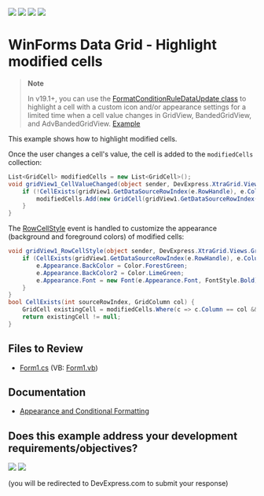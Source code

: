 <!-- default badges list -->
![](https://img.shields.io/endpoint?url=https://codecentral.devexpress.com/api/v1/VersionRange/128629243/24.2.1%2B)
[![](https://img.shields.io/badge/Open_in_DevExpress_Support_Center-FF7200?style=flat-square&logo=DevExpress&logoColor=white)](https://supportcenter.devexpress.com/ticket/details/T190692)
[![](https://img.shields.io/badge/📖_How_to_use_DevExpress_Examples-e9f6fc?style=flat-square)](https://docs.devexpress.com/GeneralInformation/403183)
[![](https://img.shields.io/badge/💬_Leave_Feedback-feecdd?style=flat-square)](#does-this-example-address-your-development-requirementsobjectives)
<!-- default badges end -->

# WinForms Data Grid - Highlight modified cells

> **Note**
> 
> In v19.1+, you can use the [FormatConditionRuleDataUpdate class](https://docs.devexpress.com/WindowsForms/DevExpress.XtraEditors.FormatConditionRuleDataUpdate) to highlight a cell with a custom icon and/or appearance settings for a limited time when a cell value changes in GridView, BandedGridView, and AdvBandedGridView. [Example](https://docs.devexpress.com/WindowsForms/400738/controls-and-libraries/data-grid/examples/conditional-formatting/how-to-temporarily-highlight-a-cell-when-a-value-changes)

This example shows how to highlight modified cells.

Once the user changes a cell's value, the cell is added to the `modifiedCells` collection:

```csharp
List<GridCell> modifiedCells = new List<GridCell>();
void gridView1_CellValueChanged(object sender, DevExpress.XtraGrid.Views.Base.CellValueChangedEventArgs e) {
    if (!CellExists(gridView1.GetDataSourceRowIndex(e.RowHandle), e.Column)){
        modifiedCells.Add(new GridCell(gridView1.GetDataSourceRowIndex(e.RowHandle), e.Column));
	}
}
```

The [RowCellStyle](https://docs.devexpress.com/WindowsForms/DevExpress.XtraGrid.Views.Grid.GridView.RowCellStyle) event is handled to customize the appearance (background and foreground colors) of modified cells:

```csharp
void gridView1_RowCellStyle(object sender, DevExpress.XtraGrid.Views.Grid.RowCellStyleEventArgs e) {
    if (CellExists(gridView1.GetDataSourceRowIndex(e.RowHandle), e.Column)) {
        e.Appearance.BackColor = Color.ForestGreen;
        e.Appearance.BackColor2 = Color.LimeGreen;
        e.Appearance.Font = new Font(e.Appearance.Font, FontStyle.Bold);
	}
}
bool CellExists(int sourceRowIndex, GridColumn col) {
    GridCell existingCell = modifiedCells.Where(c => c.Column == col && c.RowHandle == sourceRowIndex).FirstOrDefault();
    return existingCell != null;
}
```


## Files to Review

* [Form1.cs](./CS/Form1.cs) (VB: [Form1.vb](./VB/Form1.vb))


## Documentation

* [Appearance and Conditional Formatting](https://docs.devexpress.com/WindowsForms/115548/controls-and-libraries/data-grid/appearance-and-conditional-formatting)
<!-- feedback -->
## Does this example address your development requirements/objectives?

[<img src="https://www.devexpress.com/support/examples/i/yes-button.svg"/>](https://www.devexpress.com/support/examples/survey.xml?utm_source=github&utm_campaign=winforms-grid-highlight-modified-cells&~~~was_helpful=yes) [<img src="https://www.devexpress.com/support/examples/i/no-button.svg"/>](https://www.devexpress.com/support/examples/survey.xml?utm_source=github&utm_campaign=winforms-grid-highlight-modified-cells&~~~was_helpful=no)

(you will be redirected to DevExpress.com to submit your response)
<!-- feedback end -->
